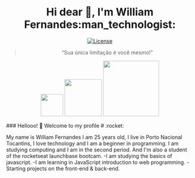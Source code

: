 

<!--### Hi there 👋[![Linkedin Badge](
**williamfernands/williamfernands** is a ✨ _special_ ✨ repository because its `README.md` (this file) appears on your GitHub profile.

Here are some ideas to get you started:

- 🔭 I’m currently working on ...
- 🌱 I’m currently learning ...
- 👯 I’m looking to collaborate on ...
- 🤔 I’m looking for help with ...
- 💬 Ask me about ...
- 📫 How to reach me: ...
- 😄 Pronouns: ...
- ⚡ Fun fact: ...
-->


<h1 align="center">Hi dear 👋, I'm William Fernandes:man_technologist:</h1> 

<p align="center">
<a href="LICENSE" >
    <img alt="License" src="https://img.shields.io/badge/license-MIT-%23F8952D">
  </a>

<blockquote align="center">“Sua única limitação é você mesmo!”</blockquote>


  
 <p align="center">
<img  src="https://lh3.googleusercontent.com/proxy/aUc71rYvKwPHHEeMMKXU-oCZy48XNXxSvg7rupeJz-f2nYxV2SJuU67EvFV8q2ymp1jeC3UtuDLKITsoM623sKoFxx86jTOOAAR2qSmXiMMYJ7l7ytYJ4M1kCn-lkDP67lW_ZfE5rL6z" width="60px">
 <img  src="https://4.bp.blogspot.com/-oHMa7P0GxnU/VUe5vTdMBxI/AAAAAAAALTw/LTEB77VmLkA/s1600/html5_css3.png" width="100px">  
<img  src="https://static.webpunks.at/uploads/2019/05/flutter-entwicklung-ios-android.png" width="150px">
</p>
### Hellooo! 👋 Welcome to my profile # :rocket:

My name is William Fernandes I am 25 years old, I live in Porto Nacional Tocantins, I love technology and I am a beginner in programming.
I am studying computing and I am in the second period. And I'm also a student of the rocketseat launchbase bootcam.
-I am studying the basics of javascript.
-I am learning in JavaScript introduction to web programming.
-Starting projects on the front-end & back-end.


